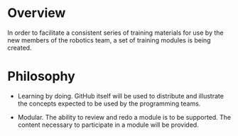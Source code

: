 # Overview

In order to facilitate a consistent series of training materials for use by the new members of the robotics team, a set of training modules is being created.

# Philosophy

- Learning by doing.  GitHub itself will be used to distribute and illustrate the concepts expected to be used by the programming teams.

- Modular.  The ability to review and redo a module is to be supported.  The content necessary to participate in a module will be provided.

